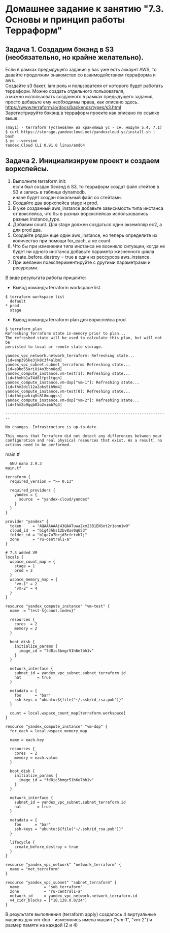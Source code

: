 # Домашнее задание к занятию "7.3. Основы и принцип работы Терраформ"

## Задача 1. Создадим бэкэнд в S3 (необязательно, но крайне желательно).

Если в рамках предыдущего задания у вас уже есть аккаунт AWS, то давайте продолжим знакомство со взаимодействием терраформа и aws.  
Создайте s3 бакет, iam роль и пользователя от которого будет работать терраформ. Можно создать отдельного пользователя,   
а можно использовать созданного в рамках предыдущего задания, просто добавьте ему необходимы права, как описано здесь.  
https://www.terraform.io/docs/backends/types/s3.html  
Зарегистрируйте бэкэнд в терраформ проекте как описано по ссылке выше.  
```
(may1) - terraform (установлен из хранилища yc - см. модули 5.4, 7.1)
$ curl https://storage.yandexcloud.net/yandexcloud-yc/install.sh | bash
$ yc --version
Yandex.Cloud CLI 0.91.0 linux/amd64
```

## Задача 2. Инициализируем проект и создаем воркспейсы.

1. Выполните terraform init:  
если был создан бэкэнд в S3, то терраформ создат файл стейтов в S3 и запись в таблице dynamodb.  
иначе будет создан локальный файл со стейтами.  
2. Создайте два воркспейса stage и prod.  
3. В уже созданный aws_instance добавьте зависимость типа инстанса от вокспейса, что бы в разных ворскспейсах использовались разные instance_type.  
4. Добавим count. Для stage должен создаться один экземпляр ec2, а для prod два.  
5. Создайте рядом еще один aws_instance, но теперь определите их количество при помощи for_each, а не count.  
6. Что бы при изменении типа инстанса не возникло ситуации, когда не будет ни одного инстанса добавьте параметр жизненного цикла create_before_destroy = true в один из рессурсов aws_instance.  
7. При желании поэкспериментируйте с другими параметрами и ресурсами.

В виде результата работы пришлите:  
- Вывод команды terraform workspace list.  
```
$ terraform workspace list
  default
* prod
  stage
```
- Вывод команды terraform plan для воркспейса prod.  
```
$ terraform plan
Refreshing Terraform state in-memory prior to plan...
The refreshed state will be used to calculate this plan, but will not be
persisted to local or remote state storage.

yandex_vpc_network.network_terraform: Refreshing state... [id=enp395ke3jk8c3f4albm]
yandex_vpc_subnet.subnet_terraform: Refreshing state... [id=e9bo55ari8i4o3bhn8qd]
yandex_compute_instance.vm-test[1]: Refreshing state... [id=fhmhb1a74d8lfptltqqh]
yandex_compute_instance.vm-dop["vm-1"]: Refreshing state... [id=fhm2dil12a2oks5ih9m4]
yandex_compute_instance.vm-test[0]: Refreshing state... [id=fhmjpvkig8s8l8muggss]
yandex_compute_instance.vm-dop["vm-2"]: Refreshing state... [id=fhm2o9qqb03o2vimb7q3]

------------------------------------------------------------------------

No changes. Infrastructure is up-to-date.

This means that Terraform did not detect any differences between your
configuration and real physical resources that exist. As a result, no
actions need to be performed.
```

main.tf
```
  GNU nano 2.9.3                                                                                        main.tf

terraform {
  required_version = ">= 0.13"

  required_providers {
    yandex = {
      source  = "yandex-cloud/yandex"
    }
  }
}

provider "yandex" {
  token     = "AQAAAAAAj43QAATuwaZxmI3B1ENSot2r1onn1w0"
  cloud_id  = "b1g43hks12bv8as0q653"
  folder_id = "b1ga7u7bcjd3rfctvh7j"
  zone      = "ru-central1-a"
}

# 7.3 added VM
locals {
  wspace_count_map = {
    stage = 1
    prod = 2
  }
  wspace_memory_map = {
    "vm-1" = 2
    "vm-2" = 4
  }
}

resource "yandex_compute_instance" "vm-test" {
  name  = "test-${count.index}"

  resources {
    cores  = 2
    memory = 2
  }

  boot_disk {
    initialize_params {
      image_id = "fd8ic5bmgr51h6e7bh1v"
    }
  }

  network_interface {
    subnet_id = yandex_vpc_subnet.subnet_terraform.id
    nat       = true
  }

  metadata = {
    foo      = "bar"
    ssh-keys = "ubuntu:${file("~/.ssh/id_rsa.pub")}"
  }
  
  count = local.wspace_count_map[terraform.workspace]
}

resource "yandex_compute_instance" "vm-dop" {
  for_each = local.wspace_memory_map

  name = each.key

  resources {
    cores  = 2
    memory = each.value
  }

  boot_disk {
    initialize_params {
      image_id = "fd8ic5bmgr51h6e7bh1v"
    }
  }

  network_interface {
    subnet_id = yandex_vpc_subnet.subnet_terraform.id
    nat       = true
  }

  metadata = {
    foo      = "bar"
    ssh-keys = "ubuntu:${file("~/.ssh/id_rsa.pub")}"
  }

  lifecycle {
    create_before_destroy = true
  }
}

resource "yandex_vpc_network" "network_terraform" {
  name = "net_terraform"
}

resource "yandex_vpc_subnet" "subnet_terraform" {
  name           = "sub_terraform"
  zone           = "ru-central1-a"
  network_id     = yandex_vpc_network.network_terraform.id
  v4_cidr_blocks = ["10.128.0.0/24"]
}
```
В результате выполнения (terraform apply) создалось 4 виртуальные машины для vm-dop - изменились имена машин ("vm-1", "vm-2") и размер памяти на каждой (2 и 4)
